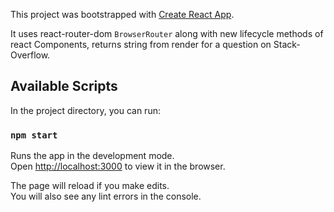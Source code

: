 This project was bootstrapped with [Create React App](https://github.com/facebookincubator/create-react-app).

It uses react-router-dom `BrowserRouter` along with new lifecycle methods of react Components, returns string from render for a question on Stack-Overflow.

## Available Scripts

In the project directory, you can run:

### `npm start`

Runs the app in the development mode.<br>
Open [http://localhost:3000](http://localhost:3000) to view it in the browser.

The page will reload if you make edits.<br>
You will also see any lint errors in the console.
